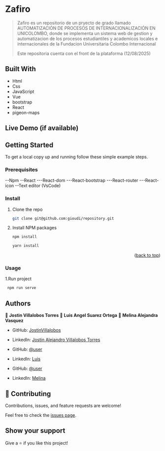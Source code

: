 <a name="readme-top"></a>

# Zafiro

> Zafiro es un repositorio de un pryecto de grado llamado AUTOMATIZACIÓN DE PROCESOS DE INTERNACIONALIZACIÓN EN UNICOLOMBO, donde se implementa un sistema web de gestion y automatizacion de los procesos estudiantiles y academicos locales e internacionales de la Fundacion Universitaria Colombo Internacional
>
> Este repositoria cuenta con el front de la plataforma (12/08/2025)

## Built With

- Html
- Css
- JavaScript
- Vue
- bootstrap
- React
- pigeon-maps

## Live Demo (if available)

[]()

## Getting Started

To get a local copy up and running follow these simple example steps.

### Prerequisites
 
--Npm 
--React
---React-dom
---React-bootstrap
---React-router
---React-icon
--Text editor (VsCode)

### Install

1. Clone the repo
   ```sh
   git clone git@github.com:gioudi/repository.git
   ```
2. Install NPM packages
   ```sh
   npm install
   ```
   ```sh
   yarn install
   ```

<p align="right">(<a href="#readme-top">back to top</a>)</p>

### Usage

1.Run project

```sh
 npm run serve
```

## Authors

👤 **Jostin Villalobos Torres**
👤 **Luis Angel Suarez Ortega**
👤 **Melina Alejandra Vasquez**

- GitHub: [JostinVillalobos]([https://github.com/user](https://github.com/JostinVillalobos))
- LinkedIn: [Jostin Alejandro Villalobos Torres](https://www.linkedin.com/in/dev-jostin-villalobos-torres/)

- GitHub: [@user](https://github.com/user)
- LinkedIn: [Luis]()

- GitHub: [@user](https://github.com/user)
- LinkedIn: [Melina]()

## 🤝 Contributing

Contributions, issues, and feature requests are welcome!

Feel free to check the [issues page](https://github.com/use/repository/issues).

## Show your support

Give a ⭐️ if you like this project!
